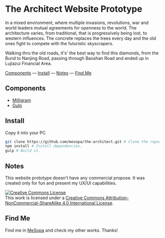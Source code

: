 # The Architect Website Prototype

In a mixed environment, where multiple invasions, revolutions, war and world leaders mutual agreements for openness to the world. The architecture varies, from traditional, that is progressively being lost, to western influences. The concrete replaces the trees every day and the old ones fight to compete with the futuristic skyscrapers.

Walking thru the old roads, it's' the best way to find this diamonds, from the Bund to Nanjing Road, passing through Baoshan Road and ended up in Lujiazui Financial Area.

<div>
  <a href="#components">Components</a>
  &mdash;
  <a href="#install">Install</a>
  &mdash;
  <a href="#notes">Notes</a>
  &mdash;
  <a href="#find-me">Find Me</a>
</div>

Components
----------

* [Milligram](https://milligram.io/)
* [Gulp](https://gulpjs.com/)

Install
-------

Copy it into your PC

```sh
git clone https://github.com/mesopa/the-architect.git # Clone the repository.
npm install # Install dependencies.
gulp # Build it.
```

Notes
-----

This website prototype doesn't have any commercial propose. It was created only for fun and present my UX/UI capabilities.

<a rel="license" href="http://creativecommons.org/licenses/by-nc-sa/4.0/"><img alt="Creative Commons License" style="border-width:0" src="https://i.creativecommons.org/l/by-nc-sa/4.0/88x31.png" /></a><br />This work is licensed under a <a rel="license" href="http://creativecommons.org/licenses/by-nc-sa/4.0/">Creative Commons Attribution-NonCommercial-ShareAlike 4.0 International License</a>.

Find Me
-------

Find me in [MeSopa](https://mesopa.com/) and check my other works.
Thanks!